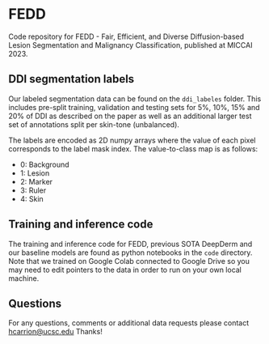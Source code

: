 # FEDD
Code repository for FEDD - Fair, Efficient, and Diverse Diffusion-based Lesion Segmentation and Malignancy Classification, published at MICCAI 2023.

## DDI segmentation labels
Our labeled segmentation data can be found on the `ddi_labeles` folder. This includes pre-split training, validation and testing sets for 5%, 10%, 15% and 20% of DDI as described on the paper as well as an additional larger test set of annotations split per skin-tone (unbalanced).

The labels are encoded as 2D numpy arrays where the value of each pixel corresponds to the label mask index. The value-to-class map is as follows:

* 0: Background
* 1: Lesion
* 2: Marker
* 3: Ruler
* 4: Skin

## Training and inference code
The training and inference code for FEDD, previous SOTA DeepDerm and our baseline models are found as python notebooks in the `code` directory. Note that we trained on Google Colab connected to Google Drive so you may need to edit pointers to the data in order to run on your own local machine.

## Questions
For any questions, comments or additional data requests please contact hcarrion@ucsc.edu
Thanks!
